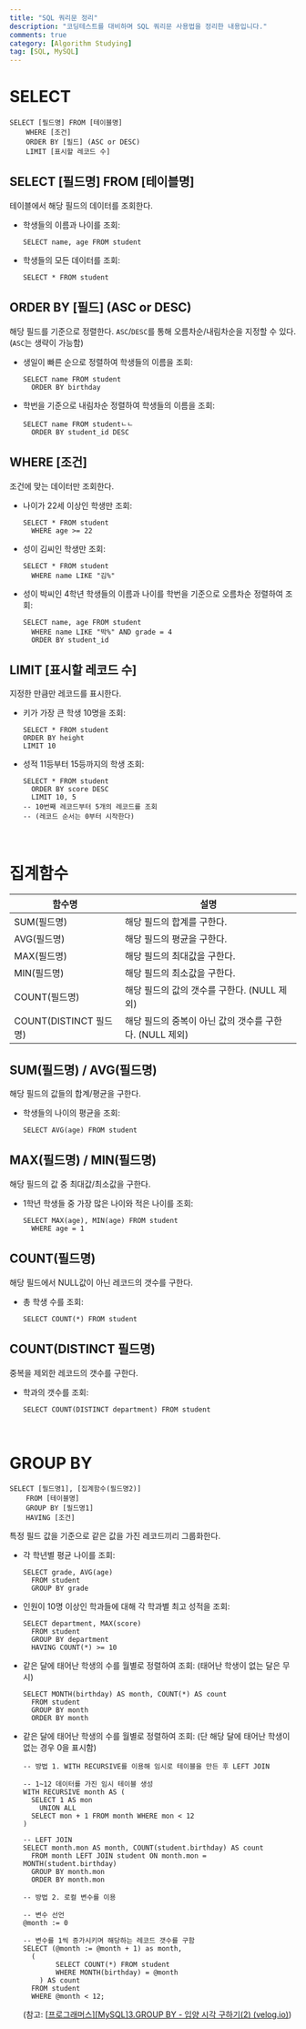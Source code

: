 ```yaml
---
title: "SQL 쿼리문 정리"
description: "코딩테스트를 대비하며 SQL 쿼리문 사용법을 정리한 내용입니다."
comments: true
category: [Algorithm Studying]
tag: [SQL, MySQL]
---
```


# SELECT

```mysql
SELECT [필드명] FROM [테이블명]
	WHERE [조건]
	ORDER BY [필드] (ASC or DESC)
	LIMIT [표시할 레코드 수]
```

## SELECT [필드명] FROM [테이블명]

테이블에서 해당 필드의 데이터를 조회한다.

- 학생들의 이름과 나이를 조회:

  ```mysql
  SELECT name, age FROM student
  ```

- 학생들의 모든 데이터를 조회:

  ```mysql
  SELECT * FROM student
  ```

## ORDER BY [필드] (ASC or DESC)

해당 필드를 기준으로 정렬한다. `ASC`/`DESC`를 통해 오름차순/내림차순을 지정할 수 있다. (`ASC`는 생략이 가능함)

- 생일이 빠른 순으로 정렬하여 학생들의 이름을 조회:

  ```mysql
  SELECT name FROM student
  	ORDER BY birthday
  ```

- 학번을 기준으로 내림차순 정렬하여 학생들의 이름을 조회:

  ```mysql
  SELECT name FROM studentㄴㄴ
  	ORDER BY student_id DESC
  ```

## WHERE [조건]

조건에 맞는 데이터만 조회한다.

- 나이가 22세 이상인 학생만 조회:

  ```mysql
  SELECT * FROM student
  	WHERE age >= 22
  ```

- 성이 김씨인 학생만 조회:

  ```mysql
  SELECT * FROM student
  	WHERE name LIKE "김%"
  ```

- 성이 박씨인 4학년 학생들의 이름과 나이를 학번을 기준으로 오름차순 정렬하여 조회:

  ```mysql
  SELECT name, age FROM student
  	WHERE name LIKE "박%" AND grade = 4
  	ORDER BY student_id
  ```

## LIMIT [표시할 레코드 수]

지정한 만큼만 레코드를 표시한다.

- 키가 가장 큰 학생 10명을 조회:

  ```mysql
  SELECT * FROM student
  ORDER BY height
  LIMIT 10
  ```

- 성적 11등부터 15등까지의 학생 조회:

  ```mysql
  SELECT * FROM student
  	ORDER BY score DESC
  	LIMIT 10, 5
  -- 10번째 레코드부터 5개의 레코드를 조회
  -- (레코드 순서는 0부터 시작한다)
  ```

<br>

# 집계함수

| 함수명                 | 설명                                                    |
| ---------------------- | ------------------------------------------------------- |
| SUM(필드명)            | 해당 필드의 합계를 구한다.                              |
| AVG(필드명)            | 해당 필드의 평균을 구한다.                              |
| MAX(필드명)            | 해당 필드의 최대값을 구한다.                            |
| MIN(필드명)            | 해당 필드의 최소값을 구한다.                            |
| COUNT(필드명)          | 해당 필드의 값의 갯수를 구한다. (NULL 제외)             |
| COUNT(DISTINCT 필드명) | 해당 필드의 중복이 아닌 값의 갯수를 구한다. (NULL 제외) |

## SUM(필드명) / AVG(필드명)

해당 필드의 값들의 합계/평균을 구한다.

- 학생들의 나이의 평균을 조회:

  ```mysql
  SELECT AVG(age) FROM student
  ```

## MAX(필드명) / MIN(필드명)

해당 필드의 값 중 최대값/최소값을 구한다.

- 1학년 학생들 중 가장 많은 나이와 적은 나이를 조회:

  ```mysql
  SELECT MAX(age), MIN(age) FROM student
  	WHERE age = 1
  ```

## COUNT(필드명)

해당 필드에서 NULL값이 아닌 레코드의 갯수를 구한다.

- 총 학생 수를 조회:

  ```mysql
  SELECT COUNT(*) FROM student
  ```

## COUNT(DISTINCT 필드명)

중복을 제외한 레코드의 갯수를 구한다.

- 학과의 갯수를 조회:

  ```mysql
  SELECT COUNT(DISTINCT department) FROM student
  ```

<br>

# GROUP BY

```mysql
SELECT [필드명1], [집계함수(필드명2)]
	FROM [테이블명]
	GROUP BY [필드명1]
	HAVING [조건]
```

특정 필드 값을 기준으로 같은 값을 가진 레코드끼리 그룹화한다.

- 각 학년별 평균 나이를 조회:

  ```mysql
  SELECT grade, AVG(age)
  	FROM student
  	GROUP BY grade
  ```

- 인원이 10명 이상인 학과들에 대해 각 학과별 최고 성적을 조회:

  ```mysql
  SELECT department, MAX(score)
  	FROM student
  	GROUP BY department
  	HAVING COUNT(*) >= 10
  ```

- 같은 달에 태어난 학생의 수를 월별로 정렬하여 조회:
  (태어난 학생이 없는 달은 무시)

  ```mysql
  SELECT MONTH(birthday) AS month, COUNT(*) AS count
  	FROM student
  	GROUP BY month
  	ORDER BY month
  ```

- 같은 달에 태어난 학생의 수를 월별로 정렬하여 조회:
  (단 해당 달에 태어난 학생이 없는 경우 0을 표시함)

  ```mysql
  -- 방법 1. WITH RECURSIVE를 이용해 임시로 테이블을 만든 후 LEFT JOIN
  
  -- 1~12 데이터를 가진 임시 테이블 생성
  WITH RECURSIVE month AS (
  	SELECT 1 AS mon
      UNION ALL
  	SELECT mon + 1 FROM month WHERE mon < 12
  )
  
  -- LEFT JOIN
  SELECT month.mon AS month, COUNT(student.birthday) AS count
  	FROM month LEFT JOIN student ON month.mon = MONTH(student.birthday)
  	GROUP BY month.mon
  	ORDER BY month.mon
  ```

  ```mysql
  -- 방법 2. 로컬 변수를 이용
  
  -- 변수 선언
  @month := 0
  
  -- 변수를 1씩 증가시키며 해당하는 레코드 갯수를 구함
  SELECT (@month := @month + 1) as month,
  	(
          SELECT COUNT(*) FROM student 
          WHERE MONTH(birthday) = @month
      ) AS count
  	FROM student
  	WHERE @month < 12;
  ```

  (참고: [[프로그래머스\][MySQL]3.GROUP BY - 입양 시각 구하기(2) (velog.io)](https://velog.io/@jinseock95/프로그래머스MySQL3.GROUP-BY-입양-시각-구하기2))

<br>